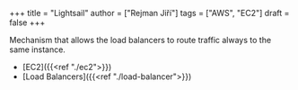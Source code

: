 +++ 
title = "Lightsail"
author = ["Rejman Jiří"]
tags = ["AWS", "EC2"]
draft = false
+++ 


Mechanism that allows the load balancers to route traffic always to the same instance. 

- [EC2]({{<ref "./ec2">}})
- [Load Balancers]({{<ref "./load-balancer">}})


